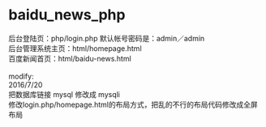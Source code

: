 # baidu_news_php

后台登陆页：php/login.php  默认帐号密码是：admin／admin<br>
后台管理系统主页：html/homepage.html<br>
百度新闻首页：html/baidu-news.html<br>
<br>
modify:<br> 
2016/7/20<br>
把数据库链接 mysql 修改成 mysqli<br>
修改login.php/homepage.html的布局方式，把乱的不行的布局代码修改成全屏布局<br>
